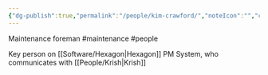 ```yaml
---
{"dg-publish":true,"permalink":"/people/kim-crawford/","noteIcon":"","created":"2025-07-07T14:23:46.269-05:00"}
---
```


Maintenance foreman
#maintenance
#people

Key person on [[Software/Hexagon\|Hexagon]] PM System, who communicates with [[People/Krish\|Krish]]